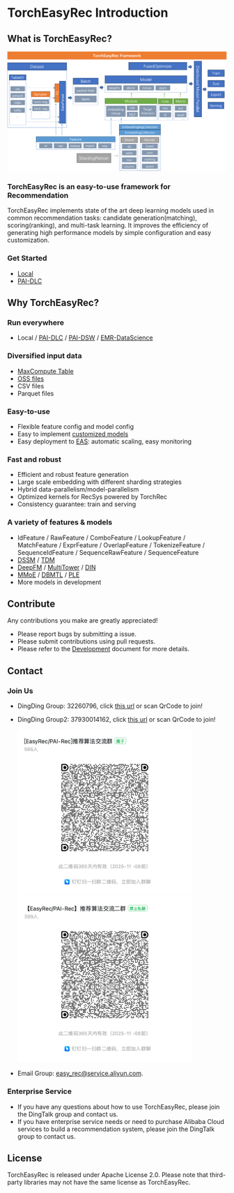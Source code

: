 # TorchEasyRec Introduction

## What is TorchEasyRec?

![intro.png](docs/images/intro.png)

### TorchEasyRec is an easy-to-use framework for Recommendation

TorchEasyRec implements state of the art deep learning models used in common recommendation tasks: candidate generation(matching), scoring(ranking), and multi-task learning. It improves the efficiency of generating high performance models by simple configuration and easy customization.

### Get Started

- [Local](docs/source/quick_start/local_tutorial.md)
- [PAI-DLC](docs/source/quick_start/dlc_tutorial.md)

## Why TorchEasyRec?

### Run everywhere

- Local / [PAI-DLC](https://help.aliyun.com/zh/pai/user-guide/container-training) / [PAI-DSW](https://help.aliyun.com/zh/pai/user-guide/dsw-notebook-service) / [EMR-DataScience](https://help.aliyun.com/document_detail/170836.html)

### Diversified input data

- [MaxCompute Table](https://help.aliyun.com/document_detail/27819.html)
- [OSS files](https://help.aliyun.com/product/31815.html)
- CSV files
- Parquet files

### Easy-to-use

- Flexible feature config and model config
- Easy to implement [customized models](docs/source/models/user_define.md)
- Easy deployment to [EAS](https://help.aliyun.com/zh/pai/user-guide/eas-model-serving): automatic scaling, easy monitoring

### Fast and robust

- Efficient and robust feature generation
- Large scale embedding with different sharding strategies
- Hybrid data-parallelism/model-parallelism
- Optimized kernels for RecSys powered by TorchRec
- Consistency guarantee: train and serving

### A variety of features & models

- IdFeature / RawFeature / ComboFeature / LookupFeature / MatchFeature / ExprFeature / OverlapFeature / TokenizeFeature / SequenceIdFeature / SequenceRawFeature / SequenceFeature
- [DSSM](docs/source/models/dssm.md) / [TDM](docs/source/models/tdm.md)
- [DeepFM](docs/source/models/deepfm.md) / [MultiTower](docs/source/models/multi_tower.md) / [DIN](docs/source/models/din.md)
- [MMoE](docs/source/models/mmoe.md) / [DBMTL](docs/source/models/dbmtl.md) / [PLE](docs/source/models/ple.md)
- More models in development

## Contribute

Any contributions you make are greatly appreciated!

- Please report bugs by submitting a issue.
- Please submit contributions using pull requests.
- Please refer to the [Development](docs/source/develop.md) document for more details.

## Contact

### Join Us

- DingDing Group: 32260796, click [this url](https://page.dingtalk.com/wow/z/dingtalk/simple/ddhomedownload?action=joingroup&code=v1,k1,MwaiOIY1Tb2W+onmBBumO7sQsdDOYjBmv6FXC6wTGns=&_dt_no_comment=1&origin=11#/) or scan QrCode to join!

- DingDing Group2: 37930014162, click [this url](https://page.dingtalk.com/wow/z/dingtalk/simple/ddhomedownload?action=joingroup&code=v1,k1,1ppFWEXXNPyxUClHh77gCmpfB+JcPhbFv6FXC6wTGns=&_dt_no_comment=1&origin=11#/) or scan QrCode to join!

  <img src="docs/images/qrcode/dinggroup1.png" alt="dingroup1" width="400">
    <img src="docs/images/qrcode/dinggroup2.png" alt="dingroup2" width="400">

- Email Group: easy_rec@service.aliyun.com.

### Enterprise Service

- If you have any questions about how to use TorchEasyRec, please join the DingTalk group and contact us.
- If you have enterprise service needs or need to purchase Alibaba Cloud services to build a recommendation system, please join the DingTalk group to contact us.

## License

TorchEasyRec is released under Apache License 2.0. Please note that third-party libraries may not have the same license as TorchEasyRec.

